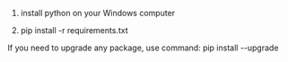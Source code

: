 1. install python on your Windows computer

2. pip install -r requirements.txt
 
If you need to upgrade any package, use command:
pip install --upgrade <corrupted package>
